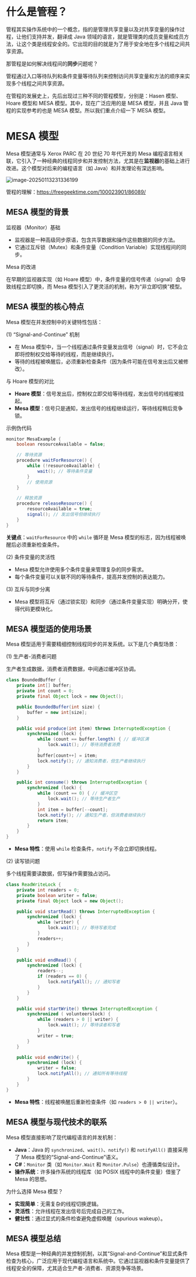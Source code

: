 # 什么是管程？

管程其实操作系统中的一个概念，指的是管理共享变量以及对共享变量的操作过程，让他们支持并发，翻译成 Java 领域的语言，就是管理类的成员变量和成员方法，让这个类是线程安全的。它出现的目的就是为了用于安全地在多个线程之间共享资源。

那管程是如何解决线程间的**同步**问题呢？

管程通过入口等待队列和条件变量等待队列来控制访问共享变量和方法的顺序来实现多个线程之间共享资源。

在管程的发展史上，先后出现过三种不同的管程模型，分别是：Hasen 模型、Hoare 模型和 MESA 模型。其中，现在广泛应用的是 MESA 模型，并且 Java 管程的实现参考的也是 MESA 模型。所以我们重点介绍一下 MESA 模型。

# MESA 模型

Mesa 模型通常与 Xerox PARC 在 20 世纪 70 年代开发的 Mesa 编程语言相关联，它引入了一种经典的线程同步和并发控制方法，尤其是在**监视器**的基础上进行改进。这个模型对后来的编程语言（如 Java）和并发理论有深远影响。

![image-20250113231336199](https://blog-1304855543.cos.ap-guangzhou.myqcloud.com/blog/202504071514720.png)

管程的理解：https://freegeektime.com/100023901/86089/

##  MESA 模型的背景

监视器（Monitor）基础

- 监视器是一种高级同步原语，包含共享数据和操作这些数据的同步方法。
- 它通过互斥锁（Mutex）和条件变量（Condition Variable）实现线程间的同步。

Mesa 的改进

在早期的监视器实现（如 Hoare 模型）中，条件变量的信号传递（signal）会导致线程立即切换，而 Mesa 模型引入了更灵活的机制，称为“非立即切换”模型。

## MESA 模型的核心特点
Mesa 模型在并发控制中的关键特性包括：

(1) “Signal-and-Continue” 机制

- 在 Mesa 模型中，当一个线程通过条件变量发出信号（signal）时，它不会立即将控制权交给等待的线程，而是继续执行。
- 等待的线程被唤醒后，必须重新检查条件（因为条件可能在信号发出后又被修改）。

与 Hoare 模型的对比

- **Hoare 模型**：信号发出后，控制权立即交给等待线程，发出信号的线程被挂起。
- **Mesa 模型**：信号只是通知，发出信号的线程继续运行，等待线程稍后竞争锁。

示例伪代码

```java
monitor MesaExample {
    boolean resourceAvailable = false;

    // 等待资源
    procedure waitForResource() {
        while (!resourceAvailable) {
            wait(); // 等待条件变量
        }
        // 使用资源
    }

    // 释放资源
    procedure releaseResource() {
        resourceAvailable = true;
        signal(); // 发出信号但继续执行
    }
}
```
**关键点**：`waitForResource` 中的 `while` 循环是 Mesa 模型的标志，因为线程被唤醒后必须重新检查条件。

(2) 条件变量的灵活性

- Mesa 模型允许使用多个条件变量来管理复杂的同步需求。
- 每个条件变量可以关联不同的等待条件，提高并发控制的表达能力。

(3) 互斥与同步分离

- Mesa 模型将互斥（通过锁实现）和同步（通过条件变量实现）明确分开，使得代码更模块化。

## MESA  模型适的使用场景
Mesa 模型适用于需要精细控制线程同步的并发系统。以下是几个典型场景：

(1) 生产者-消费者问题

生产者生成数据，消费者消费数据，中间通过缓冲区协调。
```java
class BoundedBuffer {
    private int[] buffer;
    private int count = 0;
    private final Object lock = new Object();

    public BoundedBuffer(int size) {
        buffer = new int[size];
    }

    public void produce(int item) throws InterruptedException {
        synchronized (lock) {
            while (count == buffer.length) { // 缓冲区满
                lock.wait(); // 等待消费者消费
            }
            buffer[count++] = item;
            lock.notify(); // 通知消费者，但生产者继续执行
        }
    }

    public int consume() throws InterruptedException {
        synchronized (lock) {
            while (count == 0) { // 缓冲区空
                lock.wait(); // 等待生产者生产
            }
            int item = buffer[--count];
            lock.notify(); // 通知生产者，但消费者继续执行
            return item;
        }
    }
}
```
- **Mesa 特性**：使用 `while` 检查条件，`notify` 不会立即切换线程。

(2) 读写锁问题

多个线程需要读数据，但写操作需要独占访问。
```java
class ReadWriteLock {
    private int readers = 0;
    private boolean writer = false;
    private final Object lock = new Object();

    public void startRead() throws InterruptedException {
        synchronized (lock) {
            while (writer) {
                lock.wait(); // 等待写者完成
            }
            readers++;
        }
    }

    public void endRead() {
        synchronized (lock) {
            readers--;
            if (readers == 0) {
                lock.notifyAll(); // 通知写者
            }
        }
    }

    public void startWrite() throws InterruptedException {
        synchronized ( volunteerslock) {
            while (readers > 0 || writer) {
                lock.wait(); // 等待读者和写者
            }
            writer = true;
        }
    }

    public void endWrite() {
        synchronized (lock) {
            writer = false;
            lock.notifyAll(); // 通知所有等待线程
        }
    }
}
```
- **Mesa 特性**：线程被唤醒后重新检查条件（如 `readers > 0 || writer`）。

##  MESA 模型与现代技术的联系
Mesa 模型直接影响了现代编程语言的并发机制：
- **Java**：Java 的 `synchronized`、`wait()`、`notify()` 和 `notifyAll()` 直接采用了 Mesa 模型的“Signal-and-Continue”语义。
- **C#**：`Monitor` 类（如 `Monitor.Wait` 和 `Monitor.Pulse`）也遵循类似设计。
- **操作系统**：许多操作系统的线程库（如 POSIX 线程中的条件变量）借鉴了 Mesa 的思想。

为什么选择 Mesa 模型？

- **实现简单**：无需复杂的线程切换逻辑。
- **灵活性**：允许线程在发出信号后完成自己的工作。
- **健壮性**：通过显式的条件检查避免虚假唤醒（spurious wakeup）。

## MESA 模型总结
Mesa 模型是一种经典的并发控制机制，以其“Signal-and-Continue”和显式条件检查为核心，广泛应用于现代编程语言和系统中。它通过监视器和条件变量提供了线程安全的保障，尤其适合生产者-消费者、资源竞争等场景。
